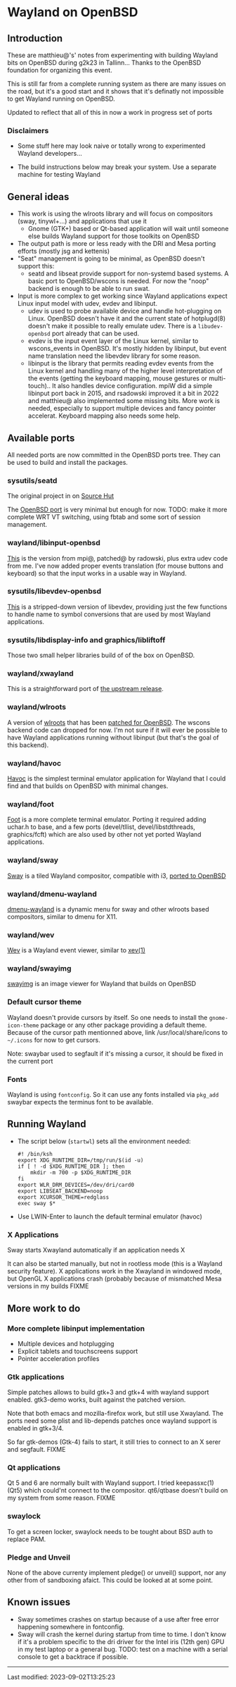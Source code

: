 # Wayland on OpenBSD

## Introduction

These are matthieu@'s' notes from experimenting with building Wayland bits on
OpenBSD during g2k23 in Tallinn... Thanks to the OpenBSD foundation for
organizing this event.

This is still far from a complete running system as there are many issues on
the road, but it's a good start and it shows that it's definatly not impossible
to get Wayland running on OpenBSD.

Updated to reflect that all of this in now a work in progress set of ports

### Disclaimers

 * Some stuff here may look naive or totally wrong to experimented Wayland
   developers...

 * The build instructions below may break your system. Use a separate machine
   for testing Wayland

## General ideas

 * This work is using the wlroots library and will focus on compositors (sway,
   tinywl+...) and applications that use it
     * Gnome (GTK+) based or Qt-based application will wait until someone else
       builds Wayland support for those toolkits on OpenBSD
 * The output path is more or less ready with the DRI and Mesa porting efforts
   (mostly jsg and kettenis)
 * "Seat" management is going to be minimal, as OpenBSD doesn't support this:
     * seatd and libseat provide support for non-systemd based systems. A basic
       port to OpenBSD/wscons is needed. For now the "noop" backend is enough to
       be able to run swat.
 * Input is more complex to get working since Wayland applications expect Linux
   input model with udev, evdev and libinput.
   * udev is used to probe available device and handle hot-plugging on Linux.
     OpenBSD doesn't have it and the current state of hotplugd(8) doesn't make it
     possible to really emulate udev. There is a `libudev-openbsd` port already
     that can be used.
   * evdev is the input event layer of the Linux kernel, similar to
     wscons_events in OpenBSD. It's mostly hidden by libinput, but event name
     translation need the libevdev library for some reason.
   * libinput is the library that permits reading evdev events from the Linux
     kernel and  handling many of the higher level interpretation of the events
     (getting the keyboard mapping, mouse gestures or multi-touch).. It also
     handles device configuration. mpiW did a simple libinput port back in 2015,
     and rsadowski improved it a bit in 2022 and matthieu@ also implemented some
     missing bits. More work is needed, especially to support multiple devices
     and fancy pointer accelerat. Keyboard mapping also needs some help.

## Available ports

All needed ports are now committed in the OpenBSD ports tree. They can be used
to build and install the packages.

### sysutils/seatd

The original project in on [Source Hut](https://git.sr.ht/~kennylevinsen/seatd)

The [OpenBSD port](https://gitlab.tetaneutral.net/mherrb/seatd) is very minimal
but enough for now. TODO: make it more complete WRT VT switching, using fbtab
and some sort of session management.

### wayland/libinput-openbsd

[This](https://github.com/mherrb/libinput.git) is the version from mpi@,
patched@ by radowski, plus extra udev code from me.  I've now added proper
events translation (for mouse buttons and keyboard) so that the input works in
a usable way in Wayland.

### sysutils/libevdev-openbsd

[This](https://gitlab.tetaneutral.net/mherrb/libevdev-openbsd.git) is a
stripped-down version of libevdev, providing just the few functions to handle
name to symbol conversions that are used by most Wayland applications.

### sysutils/libdisplay-info and graphics/libliftoff

Those two small helper libraries build of of the box on OpenBSD.

### wayland/xwayland

This is a straightforward port of [the upstream
release](https://gitlab.freedesktop.org/xorg/xwayland).

### wayland/wlroots

A version of [wlroots](https://gitlab.freedesktop.org/wlroots/wlroots) that has
been [patched for OpenBSD](https://gitlab.freedesktop.org/mherrb/wlroots.git).
The wscons backend code can dropped for now. I'm not sure if it will ever be
possible to have Wayland applications running without libinput (but that's the
goal of this backend).

### wayland/havoc

[Havoc](https://github.com/ii8/havoc) is the simplest terminal emulator
application for Wayland that I could find and that builds on OpenBSD with
minimal changes.

### wayland/foot
[Foot](https://codeberg.org/dnkl/foot) is a more complete terminal emulator.
Porting it required adding uchar.h to base, and a few ports (devel/tllist,
devel/libstdthreads, graphics/fcft) which are also used by other not yet ported
Wayland applications.

### wayland/sway

[Sway](https://github.com/swaywm/sway) is a tiled Wayland compositor,
compatible with i3, [ported to OpenBSD](https://github.com/mherrb/sway.git)

### wayland/dmenu-wayland
[dmenu-wayland](https://github.com/nyyManni/dmenu-wayland) is a dynamic menu
for sway and other wlroots based compositors, similar to dmenu for X11.

### wayland/wev

[Wev](https://git.sr.ht/~sircmpwn/wev) is a Wayland event viewer, similar to
[xev(1)](https://man.openbsd.org/xev)

### wayland/swayimg

[swayimg](https://github.com/artemsen/swayimg) is an image viewer for Wayland
that builds on OpenBSD

### Default cursor theme

Wayland doesn't provide cursors by itself. So one needs to install the
`gnome-icon-theme` package or any other package providing a default theme.
Because of the cursor path mentionned above, link /usr/local/share/icons to
`~/.icons` for now to get cursors.

Note: swaybar used to segfault if it's missing a cursor, it should be fixed in
the current port

### Fonts

Wayland is using `fontconfig`. So it can use any fonts installed via `pkg_add`
swaybar expects the terminus font to be available.

## Running Wayland

 * The script below (`startwl`) sets all the environment needed:

       #! /bin/ksh
       export XDG_RUNTIME_DIR=/tmp/run/$(id -u)
       if [ ! -d $XDG_RUNTIME_DIR ]; then
           mkdir -m 700 -p $XDG_RUNTIME_DIR
       fi
       export WLR_DRM_DEVICES=/dev/dri/card0
       export LIBSEAT_BACKEND=noop
       export XCURSOR_THEME=redglass
       exec sway $*

 * Use LWIN-Enter to launch the default terminal emulator (havoc)

### X Applications

Sway starts Xwayland automatically if an application needs X

It can also be started manually, but not in rootless mode (this is a Wayland
security feature). X applications work in the Xwayland in windowed mode, but
OpenGL X applications crash (probably because of mismatched Mesa versions in my
builds FIXME

## More work to do

### More complete libinput implementation

 - Multiple devices and hotplugging
 - Explicit tablets and touchscreens support
 - Pointer acceleration profiles

### Gtk applications

Simple patches allows to build gtk+3 and gtk+4 with wayland support enabled.
gtk3-demo works, built against the patched version.

Note that both emacs and mozilla-firefox work, but still use Xwayland. The
ports need some plist and lib-depends patches once wayland support is enabled
in gtk+3/4.

So far gtk-demos (Gtk-4) fails to start, it still tries to connect to an X
serer and segfault. FIXME

### Qt applications

Qt 5 and 6 are normally built with Wayland support. I tried keepassxc(1) (Qt5)
which could'nt connect to the compositor. qt6/qtbase doesn't build on my system
from some reason. FIXME


### swaylock

To get a screen locker, swaylock needs to be tought about BSD auth to replace
PAM.

### Pledge and Unveil

None of the above currenty implement pledge() or unveil() support, nor any
other from of sandboxing afaict. This could be looked at at some point.

## Known issues

* Sway sometimes crashes on startup because of a use after free error happening
  somewhere in fontconfig.
* Sway will crash the kernel during startup from time to time. I don't know if
  it's a problem specific to the dri driver for the Intel iris (12th gen) GPU in
  my test laptop or a general bug. TODO: test on a machine with a serial console
  to get a backtrace if possible.

-----
Last modified: 2023-09-02T13:25:23
